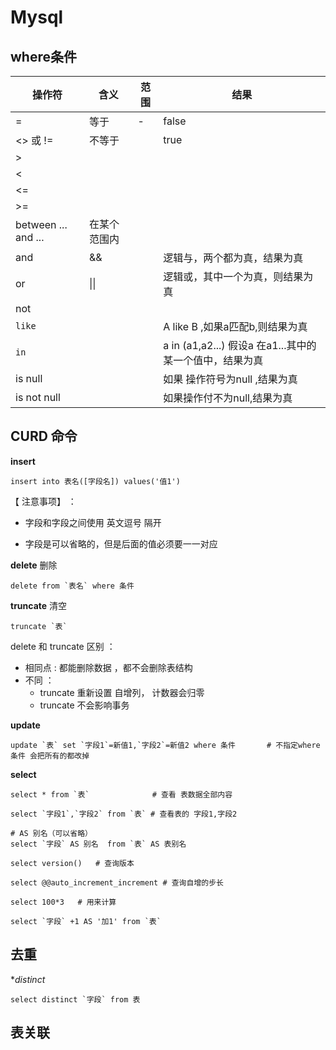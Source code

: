 # Mysql

## where条件

| 操作符                 | 含义         | 范围 | 结果                                                     |
| ---------------------- | ------------ | ---- | -------------------------------------------------------- |
| =                      | 等于         | -    | false                                                    |
| <> 或 !=               | 不等于       |      | true                                                     |
| >                      |              |      |                                                          |
| <                      |              |      |                                                          |
| <=                     |              |      |                                                          |
| >=                     |              |      |                                                          |
| between  ...   and ... | 在某个范围内 |      |                                                          |
| and                    | &&           |      | 逻辑与，两个都为真，结果为真                             |
| or                     | \|\|         |      | 逻辑或，其中一个为真，则结果为真                         |
| not                    |              |      |                                                          |
| `like`                 |              |      | A like B ,如果a匹配b,则结果为真                          |
| `in`                   |              |      | a in (a1,a2...)  假设a 在a1...其中的某一个值中，结果为真 |
| is null                |              |      | 如果 操作符号为null ,结果为真                            |
| is not null            |              |      | 如果操作付不为null,结果为真                              |







## CURD 命令



**insert**

~~~mysql
insert into 表名([字段名]) values('值1')
~~~

 【 注意事项】 ：

- 字段和字段之间使用 英文逗号 隔开

- 字段是可以省略的，但是后面的值必须要一一对应

  



**delete** 删除

~~~mysql
delete from `表名` where 条件
~~~



**truncate** 清空

~~~mysql
truncate `表`
~~~



 delete 和 truncate 区别 ：

- 相同点 : 都能删除数据 ，都不会删除表结构
- 不同 ： 
  - truncate 重新设置 自增列， 计数器会归零
  - truncate 不会影响事务



**update**

~~~mysql
update `表` set `字段1`=新值1,`字段2`=新值2 where 条件       # 不指定where条件 会把所有的都改掉
~~~





**select**

~~~mysql
select * from `表`              # 查看 表数据全部内容

select `字段1`,`字段2` from `表` # 查看表的 字段1,字段2

# AS 别名（可以省略）
select `字段` AS 别名  from `表` AS 表别名

select version()   # 查询版本

select @@auto_increment_increment # 查询自增的步长

select 100*3   # 用来计算

select `字段` +1 AS '加1' from `表`

~~~





## 去重

**distinct*

~~~mysql
select distinct `字段` from 表 
~~~





## 表关联







